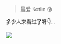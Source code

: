 > 最爱 Kotlin 😘

<div>
  <p>多少人来看过了呀👇...</p>
  <img src="https://count.rtast.cn/RTAkland?theme=lewd">
